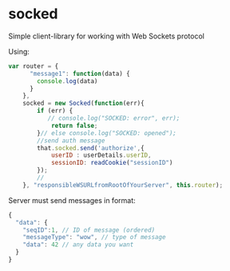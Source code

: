 socked
======

Simple client-library for working with Web Sockets protocol

Using:

```javascript
var router = {
      "message1": function(data) {
        console.log(data)
      }
    },
    socked = new Socked(function(err){
        if (err) {
           // console.log("SOCKED: error", err);
            return false;
        }// else console.log("SOCKED: opened");
        //send auth message
        that.socked.send('authorize',{
            userID : userDetails.userID,
            sessionID: readCookie("sessionID")
        });
        //
    }, "responsibleWSURLfromRootOfYourServer", this.router);
```


Server must send messages in format:

```javascript
{
  "data": {
    "seqID":1, // ID of message (ordered)
    "messageType": "wow", // type of message
    "data": 42 // any data you want
  }
}
```
